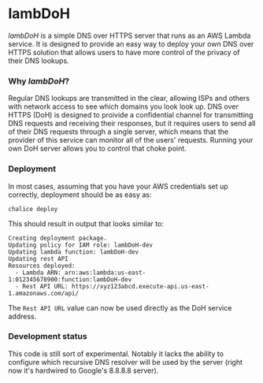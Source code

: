 # lambDoH

*lambDoH* is a simple DNS over HTTPS server that runs as an AWS Lambda service. It is designed to provide an easy way to deploy your own DNS over HTTPS solution that allows users to have more control of the privacy of their DNS lookups.

### Why *lambDoH*?

Regular DNS lookups are transmitted in the clear, allowing ISPs and others with network access to see which domains you look look up. DNS over HTTPS (DoH) is designed to proivide a confidential channel for transmitting DNS requests and receiving their responses, but it requires users to send all of their DNS requests through a single server, which means that the provider of this service can monitor all of the users' requests. Running your own DoH server allows you to control that choke point.

### Deployment

In most cases, assuming that you have your AWS credentials set up correctly, deployment should be as easy as:

```
chalice deploy
```

This should result in output that looks similar to:
```
Creating deployment package.
Updating policy for IAM role: lambDoH-dev
Updating lambda function: lambDoH-dev
Updating rest API
Resources deployed:
  - Lambda ARN: arn:aws:lambda:us-east-1:012345678900:function:lambDoH-dev
  - Rest API URL: https://xyz123abcd.execute-api.us-east-1.amazonaws.com/api/
```

The `Rest API URL` value can now be used directly as the DoH service address.

### Development status

This code is still sort of experimental. Notably it lacks the ability to configure which recursive DNS resolver will be used by the server (right now it's hardwired to Google's 8.8.8.8 server).

